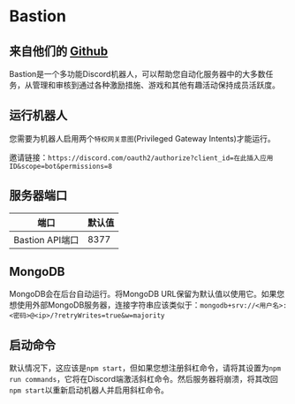 # Bastion

## 来自他们的 [Github](https://github.com/TheBastionBot/Bastion)

Bastion是一个多功能Discord机器人，可以帮助您自动化服务器中的大多数任务，从管理和审核到通过各种激励措施、游戏和其他有趣活动保持成员活跃度。


## 运行机器人

您需要为机器人启用两个`特权网关意图`(Privileged Gateway Intents)才能运行。

邀请链接：`https://discord.com/oauth2/authorize?client_id=在此插入应用ID&scope=bot&permissions=8`

## 服务器端口


|            端口       | 默认值 |
|-----------------------|--------|
|  Bastion API端口     | 8377   |

## MongoDB

MongoDB会在后台自动运行。将MongoDB URL保留为默认值以使用它。如果您想使用外部MongoDB服务器，连接字符串应该类似于：`mongodb+srv://<用户名>:<密码>@<ip>/?retryWrites=true&w=majority`

## 启动命令
默认情况下，这应该是`npm start`，但如果您想注册斜杠命令，请将其设置为`npm run commands`，它将在Discord端激活斜杠命令。然后服务器将崩溃，将其改回`npm start`以重新启动机器人并启用斜杠命令。 